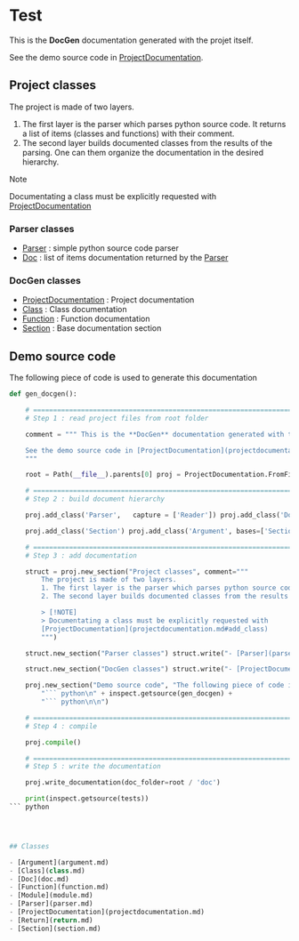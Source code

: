 # Test

This is the **DocGen** documentation generated with the projet itself.

See the demo source code in [ProjectDocumentation](projectdocumentation.md).


## Project classes


The project is made of two layers.
1. The first layer is the parser which parses python source code. It returns a list of items (classes and functions) with their comment.
2. The second layer builds documented classes from the results of the parsing. One can them organize the documentation in the desired hierarchy.

> [!NOTE]
> Documentating a class must be explicitly requested with
[ProjectDocumentation](projectdocumentation.md#add_class)


### Parser classes

- [Parser](parser.md) : simple python source code parser
- [Doc](doc.md) : list of items documentation returned by the [Parser](parser.md)




### DocGen classes

- [ProjectDocumentation](projectdocumentation.md) : Project documentation
- [Class](class.md) : Class documentation
- [Function](function.md) : Function documentation
- [Section](section.md) : Base documentation section




## Demo source code

The following piece of code is used to generate this documentation

``` python
def gen_docgen():

    # ====================================================================================================
    # Step 1 : read project files from root folder

    comment = """ This is the **DocGen** documentation generated with the projet itself.

    See the demo source code in [ProjectDocumentation](projectdocumentation.md).
    """

    root = Path(__file__).parents[0] proj = ProjectDocumentation.FromFiles('Test', folder=root, sub_folders=[], comment=comment)

    # ====================================================================================================
    # Step 2 : build document hierarchy

    proj.add_class('Parser',   capture = ['Reader']) proj.add_class('Doc')

    proj.add_class('Section') proj.add_class('Argument', bases=['Section']) proj.add_class('Return',   bases=['Section']) proj.add_class('Function', bases=['Section']) proj.add_class('Class',    bases=['Section']) proj.add_class('Module') proj.add_class('ProjectDocumentation')

    # ====================================================================================================
    # Step 3 : add documentation

    struct = proj.new_section("Project classes", comment="""
        The project is made of two layers.
        1. The first layer is the parser which parses python source code. It returns a list of items (classes and functions) with their comment.
        2. The second layer builds documented classes from the results of the parsing. One can them organize the documentation in the desired hierarchy.

        > [!NOTE]
        > Documentating a class must be explicitly requested with
        [ProjectDocumentation](projectdocumentation.md#add_class)
        """)

    struct.new_section("Parser classes") struct.write("- [Parser](parser.md) : simple python source code parser\n") struct.write("- [Doc](doc.md) : list of items documentation returned by the [Parser](parser.md)\n") struct.write()

    struct.new_section("DocGen classes") struct.write("- [ProjectDocumentation](projectdocumentation.md) : Project documentation\n") struct.write("- [Class](class.md) : Class documentation\n") struct.write("- [Function](function.md) : Function documentation\n") struct.write("- [Section](section.md) : Base documentation section\n")

    proj.new_section("Demo source code", "The following piece of code is used to generate this documentation\n\n" +
        "``` python\n" + inspect.getsource(gen_docgen) +
        "``` python\n\n")

    # ====================================================================================================
    # Step 4 : compile

    proj.compile()

    # ====================================================================================================
    # Step 5 : write the documentation

    proj.write_documentation(doc_folder=root / 'doc')

    print(inspect.getsource(tests))
``` python




## Classes

- [Argument](argument.md)
- [Class](class.md)
- [Doc](doc.md)
- [Function](function.md)
- [Module](module.md)
- [Parser](parser.md)
- [ProjectDocumentation](projectdocumentation.md)
- [Return](return.md)
- [Section](section.md)




